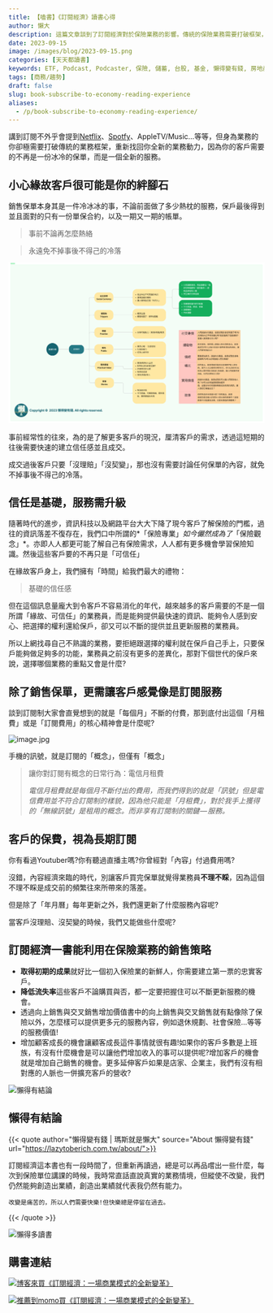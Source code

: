 ```yaml
---
title: 【嗑書】《訂閱經濟》讀書心得
author: 懶大
description: 這篇文章談到了訂閱經濟對於保險業務的影響。傳統的保險業務需要打破框架，提供全新的服務，因為客戶需要的不再只是保單，而是一個訂閱式的服務。文章強調了建立信任和提供升級服務的重要性，並提出了利用訂閱經濟的銷售策略，如降低流失率、向上銷售和交叉銷售等。最後，文章呼籲業務員不要只關注保單的銷售，而是讓客戶感覺像是訂閱服務，並提供不斷更新的價值。
date: 2023-09-15
image: /images/blog/2023-09-15.png
categories: [天天都讀書]
keywords: ETF, Podcast, Podcaster, 保險, 儲蓄, 台股, 基金, 懶得變有錢, 房地產, 投資, 投資理財, 支出, 收入, 理財, 理財規劃, 瑪斯理財兩三事, 稅務, 總體經濟, 美股, 職涯心得, 股利收入, 複委託, 記帳, 讀書心得, 財務規劃, 財商, 貸款, 資產配置, 退休規劃, 開源節流
tags: [商務/趨勢]
draft: false
slug: book-subscribe-to-economy-reading-experience
aliases:
  - /p/book-subscribe-to-economy-reading-experience/
---
```


講到訂閱不外乎會提到[Netflix](https://www.netflix.com)、[Spotfy]((https://www.spotify.com))、AppleTV/Music…等等，但身為業務的你卻極需要打破傳統的業務框架，重新找回你全新的業務動力，因為你的客戶需要的不再是一份冰冷的保單，而是一個全新的服務。

## 小心緣故客戶很可能是你的絆腳石

銷售保單本身其是一件冷冰冰的事，不論前面做了多少熱枕的服務，保戶最後得到並且面對的只有一份單保合約，以及一期又一期的帳單。

> 事前不論再怎麼熱絡
> 

> 永遠免不掉事後不得己的冷落
> 
![訂閱經濟](../../assets/images/blog/2023-10-05_1.png)

事前經常性的往來，為的是了解更多客戶的現況，厘清客戶的需求，透過這短期的往後需要快速的建立信任感並且成交。

成交過後客戶只要「沒理賠」「沒契變」，那也沒有需要討論任何保單的內容，就免不掉事後不得己的冷落。

## 信任是基礎，服務需升級

隨著時代的進步，資訊科技以及網路平台大大下降了現今客戶了解保險的門檻，過往的資訊落差不復存在，我們口中所謂的*「保險專業」*如今儼然成為了*「保險觀念」*。亦即人人都更可能了解自己有保險需求，人人都有更多機會學習保險知識。然後這些客戶要的不再只是「可信任」

在緣故客戶身上，我們擁有「時間」給我們最大的禮物：

> 基礎的信任感
> 

但在這個訊息量龐大到令客戶不容易消化的年代，越來越多的客戶需要的不是一個所謂「緣故、可信任」的業務員，而是能夠提供最快速的資訊、能夠令人感到安心、把選擇的權利還給保戶，卻又可以不斷的提供並且更新服務的業務員。

所以上網找尋自己不熟識的業務，要拒絕跟選擇的權利就在保戶自己手上，只要保戶能夠做足夠多的功能，業務員之前沒有更多的差異化，那對下個世代的保戶來說，選擇哪個業務的重點又會是什麼?

## 除了銷售保單，更需讓客戶感覺像是訂閱服務

談到訂閱制大家會直覺想到的就是「每個月」不斷的付費，那到底付出這個「月租費」或是「訂閱費用」的核心精神會是什麼呢?

![image.jpg](image.jpg)

手機的訊號，就是訂閱的「概念」，但僅有「概念」

> 讓你對訂閱有概念的日常行為：電信月租費
> 
> 
> *電信月租費就是每個月不斷付出的費用，而我們得到的就是「訊號」但是電信費用並不符合訂閱制的樣貌，因為他只能是「月租費」，對於我手上獲得的「無線訊號」是租用的概念。而非享有訂閱制的關鍵 — 服務。*
> 

## 客戶的保費，視為長期訂閱

你有看過Youtuber嗎?你有聽過直播主嗎?你曾經對「內容」付過費用嗎?

沒錯，內容經濟來臨的時代，別讓客戶買完保單就覺得業務員**不理不睬**，因為這個不理不睬是成交前的頻繁往來所帶來的落差。

但是除了「年月曆」每年更新之外，我們還更新了什麼服務內容呢?

當客戶沒理賠、沒契變的時候，我們又能做些什麼呢?

## 訂閱經濟一書能利用在保險業務的銷售策略

- **取得初期的成果**就好比一個初入保險業的新鮮人，你需要建立第一票的忠實客戶。
- **降低流失率**這些客戶不論購買與否，都一定要把握住可以不斷更新服務的機會。
- 透過向上銷售與交叉銷售增加價值書中的向上銷售與交叉銷售就有點像除了保險以外，怎麼樣可以提供更多元的服務內容，例如退休規劃、社會保險…等等的服務價值!
- 增加顧客成長的機會讓顧客成長這件事情就很有趣!如果你的客戶多數是上班族，有沒有什麼機會是可以讓他們增加收入的事可以提供呢?增加客戶的機會就是增加自己銷售的機會。更多延伸客戶如果是店家、企業主，我們有沒有相對應的人脈也一併擴充客戶的營收?

![懶得有結論](/images/blog/lazytobeconclude.svg)
## 懶得有結論

{{< quote author="懶得變有錢 | 瑪斯就是懶大" source="About 懶得變有錢" url="https://lazytoberich.com.tw/about/">}}

訂閱經濟這本書也有一段時間了，但重新再讀過，總是可以再品嚐出一些什麼，每次到保險單位講課的時候，我時常直話直說真實的業務情境，但縱使不改變，我們仍然能夠創造出業績，創造出業績就代表我仍然有能力。

`改變是痛苦的，所以人們需要快樂!但快樂總是停留在過去。`

{{< /quote >}}

![懶得多讀書](lazytoreadingmorebooks.svg)

## 購書連結
[![博客來買《訂閱經濟：一場商業模式的全新變革》](books.png)](https://www.books.com.tw/exep/assp.php/shamangels/products/0010900225?utm_source=shamangels&utm_medium=ap-books&utm_content=recommend&utm_campaign=ap-202406)

[![推薦到momo買《訂閱經濟：一場商業模式的全新變革》](momobooks.png)](https://www.momoshop.com.tw/goods/GoodsDetail.jsp?i_code=8614079&Area=search&oid=1_1&cid=index&kw=%E8%A8%82%E9%96%B1%E7%B6%93%E6%BF%9F&memid=6000021729&cid=apuad&oid=1&osm=league)
